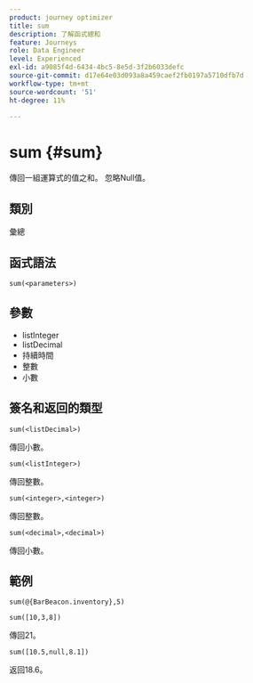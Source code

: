 ```yaml
---
product: journey optimizer
title: sum
description: 了解函式總和
feature: Journeys
role: Data Engineer
level: Experienced
exl-id: a9085f4d-6434-4bc5-8e5d-3f2b6033defc
source-git-commit: d17e64e03d093a8a459caef2fb0197a5710dfb7d
workflow-type: tm+mt
source-wordcount: '51'
ht-degree: 11%

---
```


# sum {#sum}

傳回一組運算式的值之和。 忽略Null值。

## 類別

彙總

## 函式語法

`sum(<parameters>)`

## 參數

* listInteger
* listDecimal
* 持續時間
* 整數
* 小數

## 簽名和返回的類型

`sum(<listDecimal>)`

傳回小數。

`sum(<listInteger>)`

傳回整數。

`sum(<integer>,<integer>)`

傳回整數。

`sum(<decimal>,<decimal>)`

傳回小數。

## 範例

`sum(@{BarBeacon.inventory},5)`

`sum([10,3,8])`

傳回21。

`sum([10.5,null,8.1])`

返回18.6。

